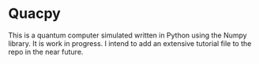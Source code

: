 # Quacpy
This is a quantum computer simulated written in Python using the Numpy library. It is work in progress. I intend to add an extensive tutorial file to the repo in the near future.
